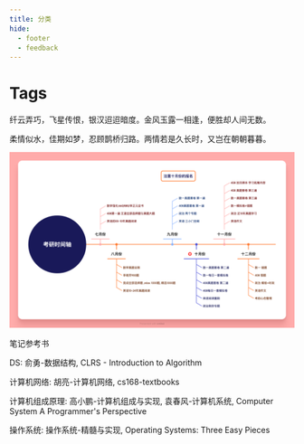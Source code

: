 ```yaml
---
title: 分类
hide:
  - footer
  - feedback
---
```

<!-- # Tags -->
# Tags
纤云弄巧，飞星传恨，银汉迢迢暗度。金风玉露一相逢，便胜却人间无数。


柔情似水，佳期如梦，忍顾鹊桥归路。两情若是久长时，又岂在朝朝暮暮。

![](考研时间轴.png)

笔记参考书

DS: 俞勇-数据结构, CLRS - Introduction to Algorithm 

计算机网络: 胡亮-计算机网络, cs168-textbooks 

计算机组成原理: 高小鹏-计算机组成与实现, 袁春风-计算机系统, Computer System A Programmer's Perspective 

操作系统: 操作系统-精髓与实现, Operating Systems: Three Easy Pieces
<!-- material/tags -->


